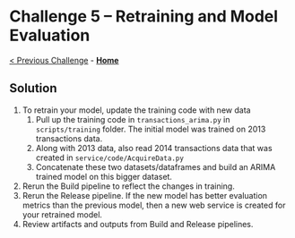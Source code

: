 # Challenge 5 – Retraining and Model Evaluation

[< Previous Challenge](./Solution-04.md) - **[Home](./README.md)**

## Solution

1.  To retrain your model, update the training code with new data
    1.  Pull up the training code in `transactions_arima.py` in `scripts/training` folder. The initial model was trained on 2013 transactions data.
    1.  Along with 2013 data, also read 2014 transactions data that was created in `service/code/AcquireData.py`
    1.  Concatenate these two datasets/dataframes and build an ARIMA trained model on this bigger dataset.
1.  Rerun the Build pipeline to reflect the changes in training.
1.  Rerun the Release pipeline. If the new model has better evaluation metrics than the previous model, then a new web service is created for your retrained model.
1.  Review artifacts and outputs from Build and Release pipelines.
